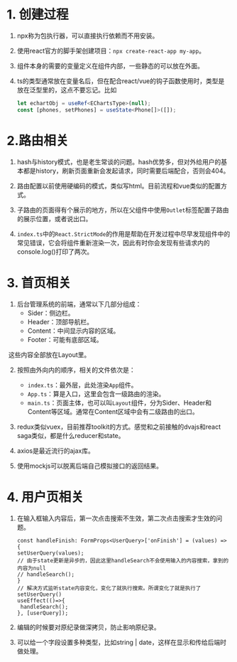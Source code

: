# 1. 创建过程

1. npx称为包执行器，可以直接执行依赖而不用安装。

2. 使用react官方的脚手架创建项目：`npx create-react-app my-app`。

3. 组件本身的需要的变量定义在组件内部，一些静态的可以放在外面。

4. ts的类型通常放在变量名后，但在配合react/vue的钩子函数使用时，类型是放在泛型里的，这点不要忘记。比如

   ```typescript
   let echartObj = useRef<EChartsType>(null);
   const [phones, setPhones] = useState<Phone[]>([]);
   ```

   

# 2.路由相关

1. hash与history模式，也是老生常谈的问题。hash优势多，但对外给用户的基本都是history，刷新页面重新会发起请求，同时需要后端配合，否则会404。
2. 路由配置以前使用硬编码的模式，类似写html。目前流程和vue类似的配置方式。
3. 子路由的页面得有个展示的地方，所以在父组件中使用`Outlet`标签配置子路由的展示位置，或者说出口。

4. `index.ts`中的`React.StrictMode`的作用是帮助在开发过程中尽早发现组件中的常见错误，它会将组件重新渲染一次，因此有时你会发现有些请求内的console.log()打印了两次。

   

# 3. 首页相关

1. 后台管理系统的前端，通常以下几部分组成：
   - Sider：侧边栏。
   - Header：顶部导航栏。
   - Content：中间显示内容的区域。
   - Footer：可能有底部区域。

​	这些内容全部放在Layout里。

2. 按照由外向内的顺序，相关的文件依次是：
   - `index.ts`：最外层，此处渲染`App`组件。
   - `App.ts`：算是入口，这里会包含一级路由的渲染。
   - `main.ts`：页面主体，也可以叫`Layout`组件，分为Sider、Header和Content等区域。通常在Content区域中会有二级路由的出口。
3. redux类似vuex，目前推荐toolkit的方式。感觉和之前接触的dvajs和react saga类似，都是什么reducer和state。

4. axios是最近流行的ajax库。
5. 使用mockjs可以脱离后端自己模拟接口的返回结果。

# 4. 用户页相关

1. 在输入框输入内容后，第一次点击搜索不生效，第二次点击搜索才生效的问题。

   ```react
   const handleFinish: FormProps<UserQuery>['onFinish'] = (values) => { 
   setUserQuery(values);
   // 由于state更新是异步的，因此这里handleSearch不会使用输入的内容搜索，拿到的内容为null
   // handleSearch();
   }
   // 解决方式监听state内容变化，变化了就执行搜索。所谓变化了就是执行了setUserQuery()
   useEffect(()=>{
   	handleSearch();
   }, [userQuery]);
   ```

2. 编辑的时候要对原纪录做深拷贝，防止影响原纪录。

3. 可以给一个字段设置多种类型，比如string | date，这样在显示和传给后端时做处理。

